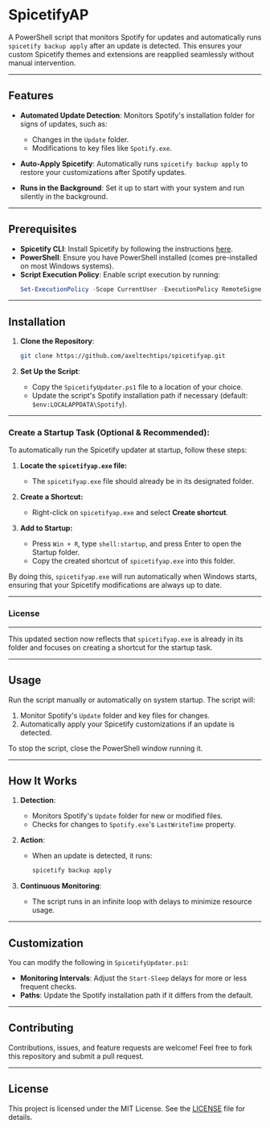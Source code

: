 # SpicetifyAP

A PowerShell script that monitors Spotify for updates and automatically runs `spicetify backup apply` after an update is detected. This ensures your custom Spicetify themes and extensions are reapplied seamlessly without manual intervention.

---

## Features

- **Automated Update Detection**: 
  Monitors Spotify's installation folder for signs of updates, such as:
  - Changes in the `Update` folder.
  - Modifications to key files like `Spotify.exe`.

- **Auto-Apply Spicetify**: 
  Automatically runs `spicetify backup apply` to restore your customizations after Spotify updates.

- **Runs in the Background**: 
  Set it up to start with your system and run silently in the background.

---

## Prerequisites

- **Spicetify CLI**: Install Spicetify by following the instructions [here](https://spicetify.app/docs/getting-started).
- **PowerShell**: Ensure you have PowerShell installed (comes pre-installed on most Windows systems).
- **Script Execution Policy**: Enable script execution by running:
  ```powershell
  Set-ExecutionPolicy -Scope CurrentUser -ExecutionPolicy RemoteSigned
  ```

---

## Installation

1. **Clone the Repository**:
   ```bash
   git clone https://github.com/axeltechtips/spicetifyap.git
   ```

2. **Set Up the Script**:
   - Copy the `SpicetifyUpdater.ps1` file to a location of your choice.
   - Update the script's Spotify installation path if necessary (default: `$env:LOCALAPPDATA\Spotify`).


---

### **Create a Startup Task** (Optional & Recommended):

To automatically run the Spicetify updater at startup, follow these steps:

1. **Locate the `spicetifyap.exe` file:**
   - The `spicetifyap.exe` file should already be in its designated folder.

2. **Create a Shortcut:**
   - Right-click on `spicetifyap.exe` and select **Create shortcut**.

3. **Add to Startup:**
   - Press `Win + R`, type `shell:startup`, and press Enter to open the Startup folder.
   - Copy the created shortcut of `spicetifyap.exe` into this folder.

By doing this, `spicetifyap.exe` will run automatically when Windows starts, ensuring that your Spicetify modifications are always up to date.

---

### License

---

This updated section now reflects that `spicetifyap.exe` is already in its folder and focuses on creating a shortcut for the startup task.

---

## Usage

Run the script manually or automatically on system startup. The script will:

1. Monitor Spotify's `Update` folder and key files for changes.
2. Automatically apply your Spicetify customizations if an update is detected.

To stop the script, close the PowerShell window running it.

---

## How It Works

1. **Detection**:
   - Monitors Spotify's `Update` folder for new or modified files.
   - Checks for changes to `Spotify.exe`'s `LastWriteTime` property.

2. **Action**:
   - When an update is detected, it runs:
     ```powershell
     spicetify backup apply
     ```

3. **Continuous Monitoring**:
   - The script runs in an infinite loop with delays to minimize resource usage.

---

## Customization

You can modify the following in `SpicetifyUpdater.ps1`:

- **Monitoring Intervals**: Adjust the `Start-Sleep` delays for more or less frequent checks.
- **Paths**: Update the Spotify installation path if it differs from the default.

---

## Contributing

Contributions, issues, and feature requests are welcome! Feel free to fork this repository and submit a pull request.

---

## License

This project is licensed under the MIT License. See the [LICENSE](LICENSE) file for details.
